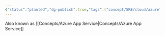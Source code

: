 ```yaml
---
{"status":"planted","dg-publish":true,"tags":["concept/SRE/cloud/azure"],"definition":"Also known as Azure App Service","creation_date":"2024-05-02 18:40","permalink":"/concepts/azure-cloud-services/","dgPassFrontmatter":true}
---
```


Also known as [[Concepts/Azure App Service\|Concepts/Azure App Service]]
